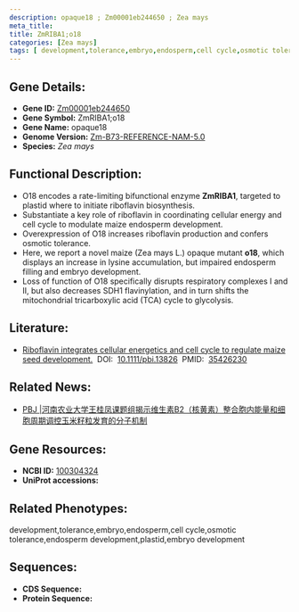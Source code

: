 ```yaml
---
description: opaque18 ; Zm00001eb244650 ; Zea mays
meta_title:
title: ZmRIBA1;o18
categories: [Zea mays]
tags: [ development,tolerance,embryo,endosperm,cell cycle,osmotic tolerance,endosperm development,plastid,embryo development ]
---
```


## Gene Details:
- **Gene ID:**	[Zm00001eb244650]()
- **Gene Symbol:** ZmRIBA1;o18
- **Gene Name:** opaque18
- **Genome Version:** [Zm-B73-REFERENCE-NAM-5.0]()
- **Species:** *Zea mays*

## Functional Description:
   - O18 encodes a rate-limiting bifunctional enzyme **ZmRIBA1**, targeted to plastid where to initiate riboflavin biosynthesis.
   - Substantiate a key role of riboflavin in coordinating cellular energy and cell cycle to modulate maize endosperm development.
   - Overexpression of O18 increases riboflavin production and confers osmotic tolerance.
   - Here, we report a novel maize (Zea mays L.) opaque mutant **o18**, which displays an increase in lysine accumulation, but impaired endosperm filling and embryo development.
   - Loss of function of O18 specifically disrupts respiratory complexes I and II, but also decreases SDH1 flavinylation, and in turn shifts the mitochondrial tricarboxylic acid (TCA) cycle to glycolysis.

## Literature:
   - [Riboflavin integrates cellular energetics and cell cycle to regulate maize seed development.]( https://onlinelibrary.wiley.com/doi/10.1111/pbi.13826)&nbsp;&nbsp;DOI:&nbsp;&nbsp;[10.1111/pbi.13826](https://onlinelibrary.wiley.com/doi/10.1111/pbi.13826)&nbsp;&nbsp;PMID:&nbsp;&nbsp;[35426230](https://pubmed.ncbi.nlm.nih.gov/35426230/)

## Related News:
   - [PBJ |河南农业大学王桂凤课题组揭示维生素B2（核黄素）整合胞内能量和细胞周期调控玉米籽粒发育的分子机制](https://mp.weixin.qq.com/s?__biz=Mzg3MDEwNDEyMg==&mid=2247528255&idx=1&sn=e6594d6dfda22ab92f2bdeb2e943a2ed&chksm=ce90c26af9e74b7ce2d638105b4a0c4788cfee7756343d682bf409607867b73722a25a1520e8&scene=27#wechat_redirect)

## Gene Resources:
- **NCBI ID:** [100304324](https://www.ncbi.nlm.nih.gov/gene/?term=100304324)
- **UniProt accessions:** [](https://www.uniprot.org/uniprotkb//entry)

## Related Phenotypes:
development,tolerance,embryo,endosperm,cell cycle,osmotic tolerance,endosperm development,plastid,embryo development

## Sequences:
- **CDS Sequence:**
- **Protein Sequence:**
